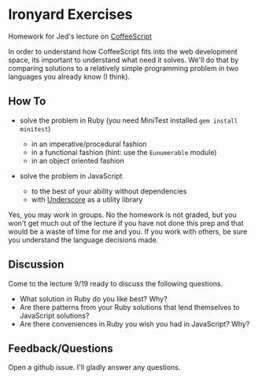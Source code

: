 # Ironyard Exercises

Homework for Jed's lecture on [CoffeeScript](http://coffeescript.org)

In order to understand how CoffeeScript fits into the web development
space, its important to understand what need it solves. We'll do that by
comparing solutions to a relatively simple programming problem in two
languages you already know (I think).

## How To

- solve the problem in Ruby (you need MiniTest installed `gem install
  minitest`)
  - in an imperative/procedural fashion
  - in a functional fashion (hint: use the `Eunumerable` module)
  - in an object oriented fashion

- solve the problem in JavaScript 
  - to the best of your ability without dependencies
  - with [Underscore](http://underscorejs.org) as a utility library

Yes, you may work in groups. No the homework is not graded, but you
won't get much out of the lecture if you have not done this prep and
that would be a waste of time for me and you. If you work with others,
be sure you understand the language decisions made.

## Discussion

Come to the lecture 9/19 ready to discuss the following questions.

- What solution in Ruby do you like best? Why?
- Are there patterns from your Ruby solutions that lend themselves to JavaScript solutions?
- Are there conveniences in Ruby you wish you had in JavaScript? Why?

## Feedback/Questions

Open a github issue. I'll gladly answer any questions.
